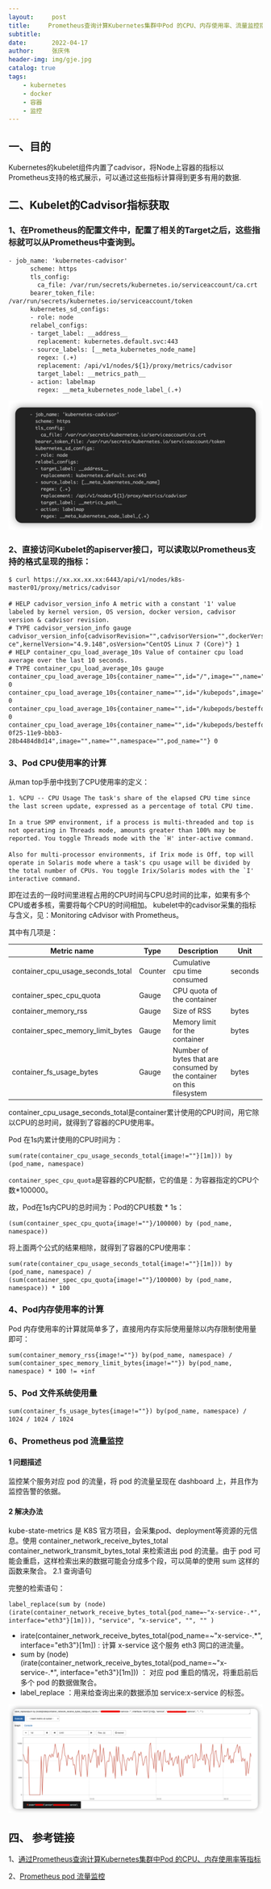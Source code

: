```yaml
---
layout:     post
title:     Prometheus查询计算Kubernetes集群中Pod 的CPU、内存使用率、流量监控指标
subtitle:   
date:       2022-04-17
author:     张庆伟
header-img: img/gje.jpg
catalog: true
tags:
    - kubernetes
    - docker
    - 容器
    - 监控
---
```

## 一、目的

Kubernetes的kubelet组件内置了cadvisor，将Node上容器的指标以Prometheus支持的格式展示，可以通过这些指标计算得到更多有用的数据.

## 二、Kubelet的Cadvisor指标获取

### 1、在Prometheus的配置文件中，配置了相关的Target之后，这些指标就可以从Prometheus中查询到。

```
- job_name: 'kubernetes-cadvisor'
      scheme: https
      tls_config:
        ca_file: /var/run/secrets/kubernetes.io/serviceaccount/ca.crt
      bearer_token_file: /var/run/secrets/kubernetes.io/serviceaccount/token
      kubernetes_sd_configs:
      - role: node
      relabel_configs:
      - target_label: __address__
        replacement: kubernetes.default.svc:443
      - source_labels: [__meta_kubernetes_node_name]
        regex: (.+)
        replacement: /api/v1/nodes/${1}/proxy/metrics/cadvisor
        target_label: __metrics_path__
      - action: labelmap
        regex: __meta_kubernetes_node_label_(.+)
```

![20220417151103](https://raw.githubusercontent.com/realzhangqingwei/realzhangqingwei.github.io/master/imgs_for_blogs/20220417151103.png)

### 2、直接访问Kubelet的apiserver接口，可以读取以Prometheus支持的格式呈现的指标：

```
$ curl https://xx.xx.xx.xx:6443/api/v1/nodes/k8s-master01/proxy/metrics/cadvisor

# HELP cadvisor_version_info A metric with a constant '1' value labeled by kernel version, OS version, docker version, cadvisor version & cadvisor revision.
# TYPE cadvisor_version_info gauge
cadvisor_version_info{cadvisorRevision="",cadvisorVersion="",dockerVersion="17.03.0-ce",kernelVersion="4.9.148",osVersion="CentOS Linux 7 (Core)"} 1
# HELP container_cpu_load_average_10s Value of container cpu load average over the last 10 seconds.
# TYPE container_cpu_load_average_10s gauge
container_cpu_load_average_10s{container_name="",id="/",image="",name="",namespace="",pod_name=""} 0
container_cpu_load_average_10s{container_name="",id="/kubepods",image="",name="",namespace="",pod_name=""} 0
container_cpu_load_average_10s{container_name="",id="/kubepods/besteffort",image="",name="",namespace="",pod_name=""} 0
container_cpu_load_average_10s{container_name="",id="/kubepods/besteffort/pod79bfae8f-0f25-11e9-bbb3-28b4484d8d14",image="",name="",namespace="",pod_name=""} 0
```

### 3、Pod CPU使用率的计算

从man top手册中找到了CPU使用率的定义：

```
1. %CPU -- CPU Usage The task's share of the elapsed CPU time since the last screen update, expressed as a percentage of total CPU time.

In a true SMP environment, if a process is multi-threaded and top is not operating in Threads mode, amounts greater than 100% may be reported. You toggle Threads mode with the `H' inter-active command.

Also for multi-processor environments, if Irix mode is Off, top will operate in Solaris mode where a task's cpu usage will be divided by the total number of CPUs. You toggle Irix/Solaris modes with the `I' interactive command.
```

即在过去的一段时间里进程占用的CPU时间与CPU总时间的比率，如果有多个CPU或者多核，需要将每个CPU的时间相加。
kubelet中的cadvisor采集的指标与含义，见：Monitoring cAdvisor with Prometheus。

其中有几项是：

| Metric name                       | Type    | Description                                                           | Unit    |
| --------------------------------- | ------- | --------------------------------------------------------------------- | ------- |
| container_cpu_usage_seconds_total | Counter | Cumulative cpu time consumed                                          | seconds |
| container_spec_cpu_quota          | Gauge   | CPU quota of the container                                            |         |
| container_memory_rss              | Gauge   | Size of RSS                                                           | bytes   |
| container_spec_memory_limit_bytes | Gauge   | Memory limit for the container                                        | bytes   |
| container_fs_usage_bytes          | Gauge   | Number of bytes that are consumed by the container on this filesystem | bytes   |

container_cpu_usage_seconds_total是container累计使用的CPU时间，用它除以CPU的总时间，就得到了容器的CPU使用率。

Pod 在1s内累计使用的CPU时间为：

```
sum(rate(container_cpu_usage_seconds_total{image!=""}[1m])) by (pod_name, namespace)
```

`container_spec_cpu_quota`是容器的CPU配额，它的值是：为容器指定的CPU个数*100000。

故，Pod在1s内CPU的总时间为：Pod的CPU核数 * 1s：

```
(sum(container_spec_cpu_quota{image!=""}/100000) by (pod_name, namespace))
```

将上面两个公式的结果相除，就得到了容器的CPU使用率：

```
sum(rate(container_cpu_usage_seconds_total{image!=""}[1m])) by (pod_name, namespace) / (sum(container_spec_cpu_quota{image!=""}/100000) by (pod_name, namespace)) * 100
```

### 4、Pod内存使用率的计算

Pod 内存使用率的计算就简单多了，直接用内存实际使用量除以内存限制使用量即可：

```
sum(container_memory_rss{image!=""}) by(pod_name, namespace) / sum(container_spec_memory_limit_bytes{image!=""}) by(pod_name, namespace) * 100 != +inf
```

### 5、Pod 文件系统使用量

```
sum(container_fs_usage_bytes{image!=""}) by(pod_name, namespace) / 1024 / 1024 / 1024
```

### 6、Prometheus pod 流量监控

#### 1 问题描述

监控某个服务对应 pod 的流量，将 pod 的流量呈现在 dashboard 上，并且作为监控告警的依据。

#### 2 解决办法

kube-state-metrics 是 K8S 官方项目，会采集pod、deployment等资源的元信息。使用 container_network_receive_bytes_total container_network_transmit_bytes_total 来检索进出 pod 的流量。由于 pod 可能会重启，这样检索出来的数据可能会分成多个段，可以简单的使用 sum 这样的函数来聚合。
2.1 查询语句

完整的检索语句：

```
label_replace(sum by (node)(irate(container_network_receive_bytes_total{pod_name=~"x-service-.*", interface="eth3"}[1m])), "service", "x-service", "", "" )

```

* irate(container_network_receive_bytes_total{pod_name=~"x-service-.*", interface="eth3"}[1m]) : 计算 x-service 这个服务 eth3 网口的进流量。
* sum by (node)(irate(container_network_receive_bytes_total{pod_name=~"x-service-.*", interface="eth3"}[1m])) ： 对应 pod 重启的情况，将重启前后多个 pod 的数据做聚合。
* label_replace ：用来给查询出来的数据添加 service:x-service 的标签。
  
![20220417152731](https://raw.githubusercontent.com/realzhangqingwei/realzhangqingwei.github.io/master/imgs_for_blogs/20220417152731.png)


## 四、  参考链接

1、[通过Prometheus查询计算Kubernetes集群中Pod 的CPU、内存使用率等指标](https://www.jianshu.com/p/8b4cb143d174)

2、[Prometheus pod 流量监控](https://blog.csdn.net/doyzfly/article/details/113663980)